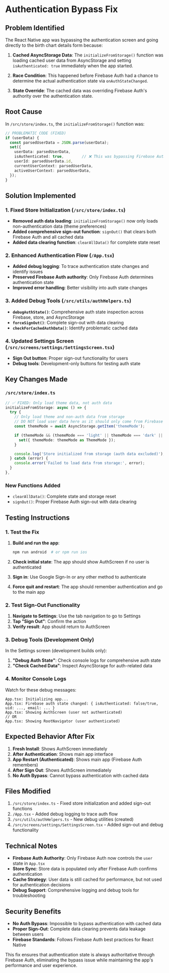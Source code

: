 # Authentication Bypass Fix

## Problem Identified

The React Native app was bypassing the authentication screen and going directly to the birth chart details form because:

1. **Cached AsyncStorage Data**: The `initializeFromStorage()` function was loading cached user data from AsyncStorage and setting `isAuthenticated: true` immediately when the app started.

2. **Race Condition**: This happened before Firebase Auth had a chance to determine the actual authentication state via `onAuthStateChanged`.

3. **State Override**: The cached data was overriding Firebase Auth's authority over the authentication state.

## Root Cause

In `/src/store/index.ts`, the `initializeFromStorage()` function was:

```typescript
// PROBLEMATIC CODE (FIXED)
if (userData) {
  const parsedUserData = JSON.parse(userData);
  set({
    userData: parsedUserData,
    isAuthenticated: true,        // ❌ This was bypassing Firebase Auth
    userId: parsedUserData.id,
    currentUserContext: parsedUserData,
    activeUserContext: parsedUserData,
  });
}
```

## Solution Implemented

### 1. Fixed Store Initialization (`/src/store/index.ts`)

- **Removed auth data loading**: `initializeFromStorage()` now only loads non-authentication data (theme preferences)
- **Added comprehensive sign-out function**: `signOut()` that clears both Firebase Auth and all cached data
- **Added data clearing function**: `clearAllData()` for complete state reset

### 2. Enhanced Authentication Flow (`/App.tsx`)

- **Added debug logging**: To trace authentication state changes and identify issues
- **Preserved Firebase Auth authority**: Only Firebase Auth determines authentication state
- **Improved error handling**: Better visibility into auth state changes

### 3. Added Debug Tools (`/src/utils/authHelpers.ts`)

- **`debugAuthState()`**: Comprehensive auth state inspection across Firebase, store, and AsyncStorage
- **`forceSignOut()`**: Complete sign-out with data clearing
- **`checkForCachedAuthData()`**: Identify problematic cached data

### 4. Updated Settings Screen (`/src/screens/settings/SettingsScreen.tsx`)

- **Sign Out button**: Proper sign-out functionality for users
- **Debug tools**: Development-only buttons for testing auth state

## Key Changes Made

### `/src/store/index.ts`
```typescript
// ✅ FIXED: Only load theme data, not auth data
initializeFromStorage: async () => {
  try {
    // Only load theme and non-auth data from storage
    // DO NOT load user data here as it should only come from Firebase Auth
    const themeMode = await AsyncStorage.getItem('themeMode');

    if (themeMode && (themeMode === 'light' || themeMode === 'dark' || themeMode === 'system')) {
      set({ themeMode: themeMode as ThemeMode });
    }

    console.log('Store initialized from storage (auth data excluded)');
  } catch (error) {
    console.error('Failed to load data from storage:', error);
  }
},
```

### New Functions Added
- `clearAllData()`: Complete state and storage reset
- `signOut()`: Proper Firebase Auth sign-out with data clearing

## Testing Instructions

### 1. Test the Fix

1. **Build and run the app**:
   ```bash
   npm run android  # or npm run ios
   ```

2. **Check initial state**: The app should show AuthScreen if no user is authenticated

3. **Sign in**: Use Google Sign-In or any other method to authenticate

4. **Force quit and restart**: The app should remember authentication and go to the main app

### 2. Test Sign-Out Functionality

1. **Navigate to Settings**: Use the tab navigation to go to Settings
2. **Tap "Sign Out"**: Confirm the action
3. **Verify result**: App should return to AuthScreen

### 3. Debug Tools (Development Only)

In the Settings screen (development builds only):

1. **"Debug Auth State"**: Check console logs for comprehensive auth state
2. **"Check Cached Data"**: Inspect AsyncStorage for auth-related data

### 4. Monitor Console Logs

Watch for these debug messages:
```
App.tsx: Initializing app...
App.tsx: Firebase auth state changed: { isAuthenticated: false/true, uid: ..., email: ... }
App.tsx: Showing AuthScreen (user not authenticated)
// OR
App.tsx: Showing RootNavigator (user authenticated)
```

## Expected Behavior After Fix

1. **Fresh Install**: Shows AuthScreen immediately
2. **After Authentication**: Shows main app interface
3. **App Restart (Authenticated)**: Shows main app (Firebase Auth remembers)
4. **After Sign Out**: Shows AuthScreen immediately
5. **No Auth Bypass**: Cannot bypass authentication with cached data

## Files Modified

1. `/src/store/index.ts` - Fixed store initialization and added sign-out functions
2. `/App.tsx` - Added debug logging to trace auth flow
3. `/src/utils/authHelpers.ts` - New debug utilities (created)
4. `/src/screens/settings/SettingsScreen.tsx` - Added sign-out and debug functionality

## Technical Notes

- **Firebase Auth Authority**: Only Firebase Auth now controls the `user` state in `App.tsx`
- **Store Sync**: Store data is populated only after Firebase Auth confirms authentication
- **Cache Strategy**: User data is still cached for performance, but not used for authentication decisions
- **Debug Support**: Comprehensive logging and debug tools for troubleshooting

## Security Benefits

- **No Auth Bypass**: Impossible to bypass authentication with cached data
- **Proper Sign-Out**: Complete data clearing prevents data leakage between users
- **Firebase Standards**: Follows Firebase Auth best practices for React Native

This fix ensures that authentication state is always authoritative through Firebase Auth, eliminating the bypass issue while maintaining the app's performance and user experience.